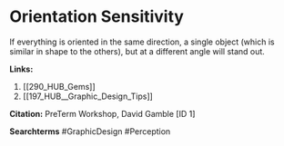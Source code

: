 # Orientation Sensitivity

If everything is oriented in the same direction, a single object (which is similar in shape to the others), but at a different angle will stand out. 

**Links:**
1. [[290_HUB_Gems]]
2. [[197_HUB__Graphic_Design_Tips]]

**Citation:**
PreTerm Workshop, David Gamble [ID 1]

**Searchterms**
#GraphicDesign 
#Perception 

